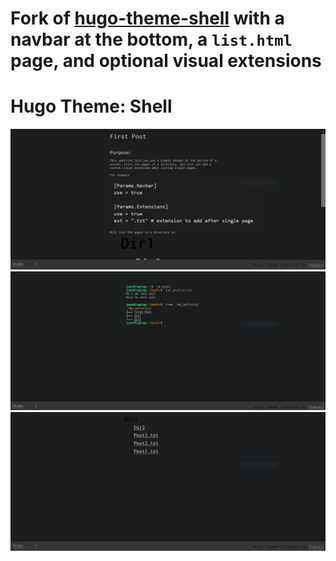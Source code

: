 # Fork of [hugo-theme-shell](https://github.com/Yukuro/hugo-theme-shell) with a navbar at the bottom, a `list.html` page, and optional visual extensions

# Hugo Theme: Shell

![submissionimage1](submission1.png)
![submissionimage2](submission2.png)
![submissionimage3](submission3.png)
